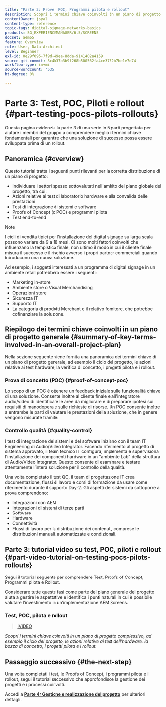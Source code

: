```yaml
---
title: "Parte 3: Prove, POC, Programmi pilota e rollout"
description: Scopri i termini chiave coinvolti in un piano di progetto complessivo, ad esempio il ciclo del progetto, le azioni relative ai test hardware, la bozza di concetto, i progetti pilota e i rollout.
contentOwner: jsyal
content-type: reference
topic-tags: digital-signage-networks-basics
products: SG_EXPERIENCEMANAGER/6.5/SCREENS
docset: aem65
feature: Overview
role: User, Data Architect
level: Beginner
exl-id: 0e29f095-7f9d-49ea-8dda-9141402a4159
source-git-commit: 3c4b37b3b9f268b500562fa4ce3782b7be1e7d74
workflow-type: tm+mt
source-wordcount: '535'
ht-degree: 0%

---
```


# Parte 3: Test, POC, Piloti e rollout {#part-testing-pocs-pilots-rollouts}

Questa pagina evidenzia la parte 3 di una serie in 5 parti progettata per aiutare i membri del gruppo a comprendere meglio i termini chiave fondamentali per garantire che una soluzione di successo possa essere sviluppata prima di un rollout.

## Panoramica {#overview}

Questo tutorial tratta i seguenti punti rilevanti per la corretta distribuzione di un piano di progetto:

* Individuare i settori spesso sottovalutati nell&#39;ambito del piano globale del progetto, tra cui:
* Azioni relative ai test di laboratorio hardware e alla convalida delle prestazioni
* Test di integrazione di sistemi e software
* Proofs of Concept (o POC) e programmi pilota
* Test end-to-end

>[!NOTE]
>
>I cicli di vendita tipici per l&#39;installazione del digital signage su larga scala possono variare da 9 a 18 mesi. Ci sono molti fattori coinvolti che influenzano la tempistica finale, non ultimo il modo in cui il cliente finale misura il successo e il rischio avverso i propri partner commerciali quando introducono una nuova soluzione.

Ad esempio, i soggetti interessati a un programma di digital signage in un ambiente retail potrebbero essere i seguenti:

* Marketing in-store
* Ambiente store o Visual Merchandising
* Operazioni store
* Sicurezza IT
* Supporto IT
* La categoria di prodotti Merchant e il relativo fornitore, che potrebbe cofinanziare la soluzione.

## Riepilogo dei termini chiave coinvolti in un piano di progetto generale {#summary-of-key-terms-involved-in-an-overall-project-plan}

Nella sezione seguente viene fornita una panoramica dei termini chiave di un piano di progetto generale, ad esempio il ciclo del progetto, le azioni relative ai test hardware, la verifica di concetto, i progetti pilota e i rollout.

### Prova di concetto (POC) {#proof-of-concept-poc}

Lo scopo di un POC è ottenere un feedback iniziale sulle funzionalità chiave di una soluzione. Consente inoltre al cliente finale e all&#39;integratore audio/video di identificare le aree da migliorare e di preparare ipotesi sui requisiti di manodopera e sulle richieste di risorse. Un POC consente inoltre a entrambe le parti di valutare le prestazioni della soluzione, che in genere vengono misurate tramite:

### Controllo qualità {#quality-control}

I test di integrazione dei sistemi e del software iniziano con il team IT Engineering di Audio/Video Integrator. Facendo riferimento al progetto di sistema approvato, il team tecnico IT configura, implementa e supervisiona l&#39;installazione dei componenti hardware in un &quot;ambiente Lab&quot; della struttura di Audio/Video Integrator. Questo consente di esaminare e testare attentamente l’intera soluzione per il controllo della qualità.

Una volta completato il test QC, il team di progettazione IT crea documentazione, flussi di lavoro e corsi di formazione da usare come riferimento durante il supporto Day-2. Gli aspetti dei sistemi da sottoporre a prova comprendono:

* Integrazioni con AEM
* Integrazioni di sistemi di terze parti
* Software
* Hardware
* Connettività
* Flussi di lavoro per la distribuzione dei contenuti, comprese le distribuzioni manuali, automatizzate e condizionali.

## Parte 3: tutorial video su test, POC, piloti e rollout {#part-video-tutorial-on-testing-pocs-pilots-rollouts}

Segui il tutorial seguente per comprendere Test, Proofs of Concept, Programmi pilota e Rollout.

Considerare tutte queste fasi come parte del piano generale del progetto aiuta a gestire le aspettative e identifica i punti naturali in cui è possibile valutare l’investimento in un’implementazione AEM Screens.

### Test, POC, pilota e rollout

>[!VIDEO](https://video.tv.adobe.com/v/28405)

*Scopri i termini chiave coinvolti in un piano di progetto complessivo, ad esempio il ciclo del progetto, le azioni relative ai test dell’hardware, la bozza di concetto, i progetti pilota e i rollout.*

## Passaggio successivo {#the-next-step}

Una volta completati i test, le Proofs of Concept, i programmi pilota e i rollout, segui il tutorial successivo che approfondisce la gestione dei progetti e i processi coinvolti.

Accedi a **[Parte 4: Gestione e realizzazione del progetto](project-management-and-deployment.md)** per ulteriori dettagli.
